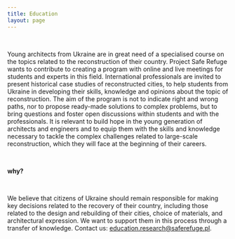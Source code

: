 ```yaml
---
title: Education
layout: page
---
```


<br>

Young architects from Ukraine are in great need of a specialised course on the topics related to the reconstruction 
of their country. Project Safe Refuge wants to contribute to creating a program with online and live meetings for 
students and experts in this field. International professionals are invited to present historical case studies of 
reconstructed cities, to help students from Ukraine in developing their skills, knowledge and opinions about the topic 
of reconstruction. The aim of the program is not to indicate right and wrong paths, nor to propose ready-made solutions 
to complex problems, but to bring questions and foster open discussions within students and with the professionals.
It is relevant to build hope in the young generation of architects and engineers and to equip them with the skills and 
knowledge necessary to tackle the complex challenges related to large-scale reconstruction, which they will face at the 
beginning of their careers.

<br>

**why?**
<div class="ml-10">

<br>

We believe that citizens of Ukraine should remain responsible for making key decisions related to the recovery of their 
country, including those related to the design and rebuilding of their cities, choice of materials, and architectural 
expression. We want to support them in this process through a transfer of knowledge. 
Contact us: <a href="mailto:education.research@saferefuge.pl">education.research@saferefuge.pl</a>.

</div>

